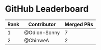 
# GitHub Leaderboard

| Rank | Contributor | Merged PRs |
| ---- | ----------- | ---------- |
| 1 | @Odion-Sonny | 7 |
| 2 | @ChinweA | 2 |

